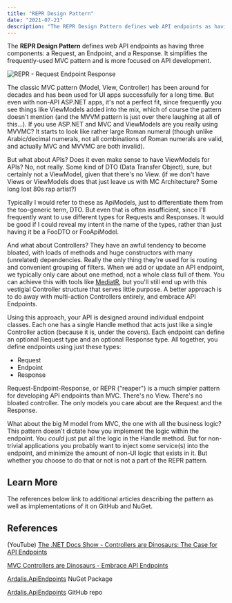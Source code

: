 ```yaml
---
title: "REPR Design Pattern"
date: "2021-07-21"
description: "The REPR Design Pattern defines web API endpoints as having three components: a Request, an Endpoint, and a Response. It simplifies the frequently-used MVC pattern and is more focused on API development."
---
```


The **REPR Design Pattern** defines web API endpoints as having three components: a Request, an Endpoint, and a Response. It simplifies the frequently-used MVC pattern and is more focused on API development.

![REPR - Request Endpoint Response](/img/repr-request-endpoint-response.png)

The classic MVC pattern (Model, View, Controller) has been around for decades and has been used for UI apps successfully for a long time. But even with non-API ASP.NET apps, it's not a perfect fit, since frequently you see things like ViewModels added into the mix, which of course the pattern doesn't mention (and the MVVM pattern is just over there laughing at all of this...). If you use ASP.NET and MVC and ViewModels are you really using MVVMC? It starts to look like rather large Roman numeral (though unlike Arabic/decimal numerals, not all combinations of Roman numerals are valid, and actually MVC and MVVMC are both invalid).

But what about APIs? Does it even make sense to have ViewModels for APIs? No, not really. Some kind of DTO (Data Transfer Object), sure, but certainly not a ViewModel, given that there's no View. (if we don't have Views or ViewModels does that just leave us with MC Architecture? Some long lost 80s rap artist?)

Typically I would refer to these as ApiModels, just to differentiate them from the too-generic term, DTO. But even that is often insufficient, since I'll frequently want to use different types for Requests and Responses. It would be good if I could reveal my intent in the name of the types, rather than just having it be a FooDTO or FooApiModel.

And what about Controllers? They have an awful tendency to become bloated, with loads of methods and huge constructors with many (unrelated) dependencies. Really the only thing they're used for is routing and convenient grouping of filters. When we add or update an API endpoint, we typically only care about one method, not a whole class full of them. You can achieve this with tools like [MediatR](https://github.com/jbogard/MediatR), but you'll still end up with this vestigial Controller structure that serves little purpose. A better approach is to do away with multi-action Controllers entirely, and embrace API Endpoints.

Using this approach, your API is designed around individual endpoint classes. Each one has a single Handle method that acts just like a single Controller action (because it is, under the covers). Each endpoint can define an optional Request type and an optional Response type. All together, you define endpoints using just these types:

- Request
- Endpoint
- Response

Request-Endpoint-Response, or REPR ("reaper") is a much simpler pattern for developing API endpoints than MVC. There's no View. There's no bloated controller. The only models you care about are the Request and the Response.

What about the big M model from MVC, the one with all the business logic? This pattern doesn't dictate how you implement the logic within the endpoint. You *could* just put all the logic in the Handle method. But for non-trivial applications you probably want to inject some service(s) into the endpoint, and minimize the amount of non-UI logic that exists in it. But whether you choose to do that or not is not a part of the REPR pattern.

## Learn More

The references below link to additional articles describing the pattern as well as implementations of it on GitHub and NuGet.

## References

(YouTube) [The .NET Docs Show - Controllers are Dinosaurs: The Case for API Endpoints](https://www.youtube.com/watch?v=9oroj2TmxBs)

[MVC Controllers are Dinosaurs - Embrace API Endpoints](https://ardalis.com/mvc-controllers-are-dinosaurs-embrace-api-endpoints/)

[Ardalis.ApiEndpoints](https://www.nuget.org/packages/Ardalis.ApiEndpoints/) NuGet Package

[Ardalis.ApiEndpoints](https://github.com/ardalis/ApiEndpoints) GitHub repo
